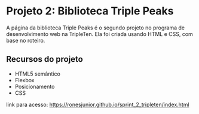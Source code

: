 # Projeto 2: Biblioteca Triple Peaks

A página da biblioteca Triple Peaks é o segundo projeto no programa de desenvolvimento web na TripleTen. Ela foi criada usando HTML e CSS, com base no roteiro.

## Recursos do projeto

- HTML5 semântico
- Flexbox
- Posicionamento
- CSS

link para acesso: https://ronesjunior.github.io/sprint_2_tripleten/index.html
